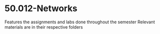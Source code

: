 # 50.012-Networks
Features the assignments and labs done throughout the semester
Relevant materials are in their respective folders
